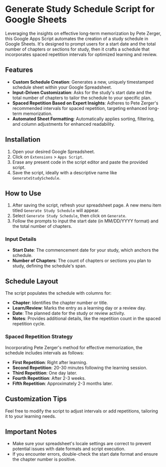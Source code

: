 # Generate Study Schedule Script for Google Sheets

Leveraging the insights on effective long-term memorization by Pete Zerger, this Google Apps Script automates the creation of a study schedule in Google Sheets. It's designed to prompt users for a start date and the total number of chapters or sections for study, then it crafts a schedule that incorporates spaced repetition intervals for optimized learning and review.

## Features

- **Custom Schedule Creation**: Generates a new, uniquely timestamped schedule sheet within your Google Spreadsheet.
- **Input-Driven Customization**: Asks for the study's start date and the total number of chapters to tailor the schedule to your specific plan.
- **Spaced Repetition Based on Expert Insights**: Adheres to Pete Zerger's recommended intervals for spaced repetition, targeting enhanced long-term memorization.
- **Automated Sheet Formatting**: Automatically applies sorting, filtering, and column adjustments for enhanced readability.

## Installation

1. Open your desired Google Spreadsheet.
2. Click on `Extensions` > `Apps Script`.
3. Erase any present code in the script editor and paste the provided script.
4. Save the script, ideally with a descriptive name like `GenerateStudySchedule`.

## How to Use

1. After saving the script, refresh your spreadsheet page. A new menu item titled `Generate Study Schedule` will appear.
2. Select `Generate Study Schedule`, then click on `Generate`.
3. Follow the prompts to input the start date (in MM/DD/YYYY format) and the total number of chapters.

### Input Details

- **Start Date**: The commencement date for your study, which anchors the schedule.
- **Number of Chapters**: The count of chapters or sections you plan to study, defining the schedule's span.

## Schedule Layout

The script populates the schedule with columns for:

- **Chapter**: Identifies the chapter number or title.
- **Learn/Review**: Marks the entry as a learning day or a review day.
- **Date**: The planned date for the study or review activity.
- **Notes**: Provides additional details, like the repetition count in the spaced repetition cycle.

### Spaced Repetition Strategy

Incorporating Pete Zerger's method for effective memorization, the schedule includes intervals as follows:

- **First Repetition**: Right after learning.
- **Second Repetition**: 20-30 minutes following the learning session.
- **Third Repetition**: One day later.
- **Fourth Repetition**: After 2-3 weeks.
- **Fifth Repetition**: Approximately 2-3 months later.

## Customization Tips

Feel free to modify the script to adjust intervals or add repetitions, tailoring it to your learning needs.

## Important Notes

- Make sure your spreadsheet's locale settings are correct to prevent potential issues with date formats and script execution.
- If you encounter errors, double-check the start date format and ensure the chapter number is positive.
